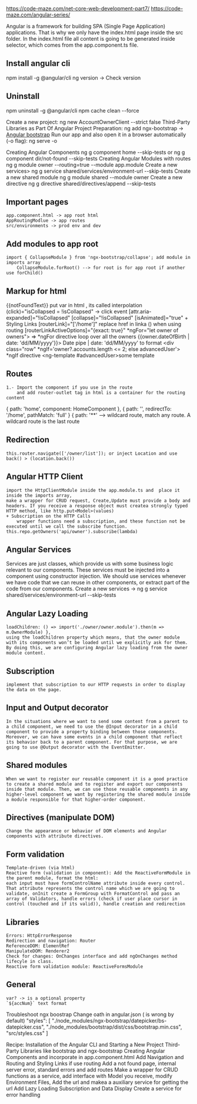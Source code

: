 https://code-maze.com/net-core-web-development-part7/
https://code-maze.com/angular-series/

Angular is a framework for building SPA (Single Page Application) applications. 
That is why we only have the index.html page inside the src folder. In the index.html file all content is going to be generated inside <app-root></app-root> selector, which comes from the app.component.ts file.

## Install angular cli
npm install -g @angular/cli
ng version -> Check version
## Uninstall
npm uninstall -g @angular/cli
npm cache clean --force

Create a new project: ng new AccountOwnerClient --strict false
Third-Party Libraries as Part Of Angular Project Preparation:
    ng add ngx-bootstrap  -> [Angular bootstrap](https://valor-software.com/ngx-bootstrap/#/components/datepicker?tab=overview)
Run our app and also open it in a browser automatically (-o flag): ng serve -o

Creating Angular Components
    ng g component home --skip-tests or ng g component dir/not-found --skip-tests
Creating Angular Modules with routes
    ng g module owner --routing=true --module app.module
Create a new services>
    ng g service shared/services/environment-url --skip-tests
Create a new shared module
    ng g module shared --module owner
Create a new directive
    ng g directive shared/directives/append --skip-tests
## Important pages
    app.component.html -> app root html
    AppRoutingModlue -> app routes
    src/environments -> prod env and dev

## Add modules to app root
    import { CollapseModule } from 'ngx-bootstrap/collapse'; add module in imports array
        CollapseModule.forRoot() --> for root is for app root if another use forChild()
## Markup for html
 {{notFoundText}} put var in html , its called interpolation
 (click)="isCollapsed = !isCollapsed" -> click event
 [attr.aria-expanded]="!isCollapsed"
 [collapse]="!isCollapsed" [isAnimated]="true"
    + Styling Links
        [routerLink]="['/home']" replace href in linka (<a>) when using routing
        [routerLinkActiveOptions]="{exact: true}"
    *ngFor="let owner of owners"> => *ngFor directive loop over all the owners
    <td>{{owner.dateOfBirth | date: 'dd/MM/yyyy'}}</td>>  Date pipe | date: 'dd/MM/yyyy' to format
    <div class="row" *ngIf='owner?.accounts.length <= 2; else advancedUser'> *ngIf directive
        <ng-template #advancedUser>some template <ng-template>


## Routes
    1.- Import the component if you use in the route 
        and add router-outlet tag in html is a container for the routing content
  { path: 'home', component: HomeComponent }, 
  { path: '', redirectTo: '/home', pathMatch: 'full' }
  { path: '**' --> wildcard route, match any route. A wildcard route is the last route

## Redirection
    this.router.navigate(['/owner/list']); or inject Location and use back() > (location.back())

## Angular HTTP Client
    import the HttpClientModule inside the app.module.ts and  place it inside the imports array,
    make a wrapper for CRUD request, Create,Update must provide a body and headers. If you receive a response object must createa strongly typed HTTP method, like http.put<Model>(values)
    + Subscription on the HTTP Calls
        wrapper functions need a subscription, and these function not be executed until we call the subscribe function.   this.repo.getOwners('api/owner').subscribe(lambda)

## Angular Services
Services are just classes, which provide us with some business logic relevant to our components. These services must be injected into a component using constructor injection.
We should use services whenever we have code that we can reuse in other components, or extract part of the code from our components.
Create a new services -> ng g service shared/services/environment-url --skip-tests

## Angular Lazy Loading
    loadChildren: () => import('./owner/owner.module').then(m => m.OwnerModule) },
    using the loadChildren property which means, that the owner module with its components won’t be loaded until we explicitly ask for them. By doing this, we are configuring Angular lazy loading from the owner module content.
## Subscription
    implement that subscription to our HTTP requests in order to display the data on the page.

## Input and Output decorator
    In the situations where we want to send some content from a parent to a child component, we need to use the @Input decorator in a child component to provide a property binding between those components. Moreover, we can have some events in a child component that reflect its behavior back to a parent component. For that purpose, we are going to use @Output decorator with the EventEmitter.

## Shared modules
    When we want to register our reusable component it is a good practice to create a shared module and to register and export our components inside that module. Then, we can use those reusable components in any higher-level component we want by registering the shared module inside a module responsible for that higher-order component.
## Directives (manipulate DOM)
    Change the appearance or behavior of DOM elements and Angular components with attribute directives.

## Form validation
    Template-driven (via html)
    Reactive form (validation in component): Add the ReactiveFormModule in the parent module, format the html:
    each input must have formControlName attribute inside every control. That attribute represents the control name which we are going to validate, onInit create a FormGroup with FormatControl and pass an array of Validators, handle errors (check if user place cursor in control (touched and if its valid)), handle creation and redirection


## Libraries
    Errors: HttpErrorResponse
    Redirection and navigation: Router
    ReferenceDOM: ElementRef
    ManipulateDOM: Renderer2
    Check for changes: OnChanges interface and add ngOnChanges method lifecyle in class.
    Reactive form validation module: ReactiveFormsModule 

## General
    var? -> is a optional property
    `${accNum}` text format



Troubleshoot ngx boostrap
Change oath in angular.json ( is wrong by default)
"styles": [
  "./node_modules/ngx-bootstrap/datepicker/bs-datepicker.css",
  "./node_modules/bootstrap/dist/css/bootstrap.min.css",
  "src/styles.css"
]

Recipe: 
Installation of the Angular CLI and Starting a New Project
Third-Party Libraries like bootstrap and ngx-bootstrap
Creating Angular Components and incorporate in app.component.html
Add Navigation and Routing and Styling Links if use routing
Add a not found page, internal server error, standard errors and add routes
Make a wrapper for CRUD functions as a service, add interface with Model you receive,
     modify Environment Files, Add the url and makea a auxiliary service for getting the url
Add Lazy Loading
Subscription and Data Display
Create a service for error handling